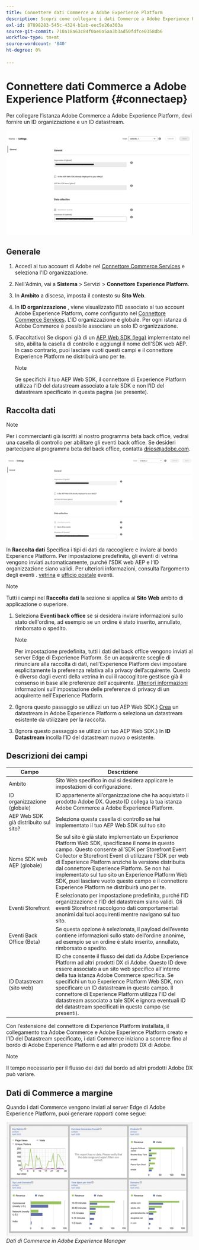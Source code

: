 ```yaml
---
title: Connettere dati Commerce a Adobe Experience Platform
description: Scopri come collegare i dati Commerce a Adobe Experience Platform.
exl-id: 87898283-545c-4324-b1ab-eec5e26a303a
source-git-commit: 710a18a63c84f0ae0a5aa3b3ad50fdfce0358db6
workflow-type: tm+mt
source-wordcount: '840'
ht-degree: 0%

---
```


# Connettere dati Commerce a Adobe Experience Platform {#connectaep}

Per collegare l’istanza Adobe Commerce a Adobe Experience Platform, devi fornire un ID organizzazione e un ID datastream.

![Configurazione del connettore di Experience Platform](assets/epc-config-sf.png)

## Generale

1. Accedi al tuo account di Adobe nel [Connettore Commerce Services](../landing/saas.md#organizationid) e seleziona l&#39;ID organizzazione.

1. Nell&#39;Admin, vai a **Sistema** > Servizi > **Connettore Experience Platform**.

1. In **Ambito** a discesa, imposta il contesto su **Sito Web**.

1. In **ID organizzazione** , viene visualizzato l’ID associato al tuo account Adobe Experience Platform, come configurato nel [Connettore Commerce Services](../landing/saas.md#organizationid). L&#39;ID organizzazione è globale. Per ogni istanza di Adobe Commerce è possibile associare un solo ID organizzazione.

1. (Facoltativo) Se disponi già di un [AEP Web SDK (lega)](https://experienceleague.adobe.com/docs/experience-platform/edge/home.html) implementato nel sito, abilita la casella di controllo e aggiungi il nome dell&#39;SDK web AEP. In caso contrario, puoi lasciare vuoti questi campi e il connettore Experience Platform ne distribuirà uno per te.

   >[!NOTE]
   >
   >Se specifichi il tuo AEP Web SDK, il connettore di Experience Platform utilizza l’ID del datastream associato a tale SDK e non l’ID del datastream specificato in questa pagina (se presente).

## Raccolta dati

>[!NOTE]
>
>Per i commercianti già iscritti al nostro programma beta back office, vedrai una casella di controllo per abilitare gli eventi back office. Se desideri partecipare al programma beta del back office, contatta [drios@adobe.com](mailto:drios@adobe.com).

![Configurazione del connettore Experience Platform beta](assets/epc-config-beta.png)

In **Raccolta dati** Specifica i tipi di dati da raccogliere e inviare al bordo Experience Platform. Per impostazione predefinita, gli eventi di vetrina vengono inviati automaticamente, purché l’SDK web AEP e l’ID organizzazione siano validi. Per ulteriori informazioni, consulta l’argomento degli eventi . [vetrina](events.md#storefront-events) e [ufficio postale](events.md#beta-order-status-events) eventi.

>[!NOTE]
>
>Tutti i campi nel **Raccolta dati** la sezione si applica al **Sito Web** ambito di applicazione o superiore.

1. Seleziona **Eventi back office** se si desidera inviare informazioni sullo stato dell&#39;ordine, ad esempio se un ordine è stato inserito, annullato, rimborsato o spedito.

   >[!NOTE]
   >
   >Per impostazione predefinita, tutti i dati del back office vengono inviati al server Edge di Experience Platform. Se un acquirente sceglie di rinunciare alla raccolta di dati, nell’Experience Platform devi impostare esplicitamente la preferenza relativa alla privacy dell’acquirente. Questo è diverso dagli eventi della vetrina in cui il raccoglitore gestisce già il consenso in base alle preferenze dell&#39;acquirente. [Ulteriori informazioni](https://experienceleague.adobe.com/docs/experience-platform/landing/governance-privacy-security/consent/adobe/dataset.html) informazioni sull&#39;impostazione delle preferenze di privacy di un acquirente nell&#39;Experience Platform.

1. (Ignora questo passaggio se utilizzi un tuo AEP Web SDK.) [Crea](https://experienceleague.adobe.com/docs/experience-platform/edge/datastreams/configure.html#create) un datastream in Adobe Experience Platform o seleziona un datastream esistente da utilizzare per la raccolta.

1. (Ignora questo passaggio se utilizzi un tuo AEP Web SDK.) In **ID Datastream** incolla l’ID del datastream nuovo o esistente.

## Descrizioni dei campi

| Campo | Descrizione |
|--- |--- |
| Ambito | Sito Web specifico in cui si desidera applicare le impostazioni di configurazione. |
| ID organizzazione (globale) | ID appartenente all’organizzazione che ha acquistato il prodotto Adobe DX. Questo ID collega la tua istanza Adobe Commerce a Adobe Experience Platform. |
| AEP Web SDK già distribuito sul sito? | Seleziona questa casella di controllo se hai implementato il tuo AEP Web SDK sul tuo sito |
| Nome SDK web AEP (globale) | Se sul sito è già stato implementato un Experience Platform Web SDK, specificane il nome in questo campo. Questo consente all’SDK per Storefront Event Collector e Storefront Event di utilizzare l’SDK per web di Experience Platform anziché la versione distribuita dal connettore Experience Platform. Se non hai implementato sul tuo sito un Experience Platform Web SDK, puoi lasciare vuoto questo campo e il connettore Experience Platform ne distribuirà uno per te. |
| Eventi Storefront | È selezionato per impostazione predefinita, purché l’ID organizzazione e l’ID del datastream siano validi. Gli eventi Storefront raccolgono dati comportamentali anonimi dai tuoi acquirenti mentre navigano sul tuo sito. |
| Eventi Back Office (Beta) | Se questa opzione è selezionata, il payload dell’evento contiene informazioni sullo stato dell’ordine anonime, ad esempio se un ordine è stato inserito, annullato, rimborsato o spedito. |
| ID Datastream (sito web) | ID che consente il flusso dei dati da Adobe Experience Platform ad altri prodotti DX di Adobe. Questo ID deve essere associato a un sito web specifico all&#39;interno della tua istanza Adobe Commerce specifica. Se specifichi un tuo Experience Platform Web SDK, non specificare un ID datastream in questo campo. Il connettore di Experience Platform utilizza l&#39;ID del datastream associato a tale SDK e ignora eventuali ID del datastream specificati in questo campo (se presenti). |

Con l’estensione del connettore di Experience Platform installata, il collegamento tra Adobe Commerce e Adobe Experience Platform creato e l’ID del Datastream specificato, i dati Commerce iniziano a scorrere fino al bordo di Adobe Experience Platform e ad altri prodotti DX di Adobe.

>[!NOTE]
>
> Il tempo necessario per il flusso dei dati dal bordo ad altri prodotti Adobe DX può variare.

## Dati di Commerce a margine

Quando i dati Commerce vengono inviati al server Edge di Adobe Experience Platform, puoi generare rapporti come segue:

![Dati di Commerce in Adobe Experience Manager](assets/aem-data-1.png)
_Dati di Commerce in Adobe Experience Manager_
